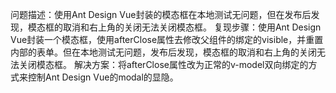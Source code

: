 问题描述：使用Ant Design Vue封装的模态框在本地测试无问题，但在发布后发现，模态框的取消和右上角的关闭无法关闭模态框。
复现步骤：使用Ant Design Vue封装一个模态框，使用afterClose属性去修改父组件的绑定的visible，并重置内部的表单。但在本地测试无问题，发布后发现，模态框的取消和右上角的关闭无法关闭模态框。
解决方案：将afterClose属性改为正常的v-model双向绑定的方式来控制Ant Design Vue的modal的显隐。
